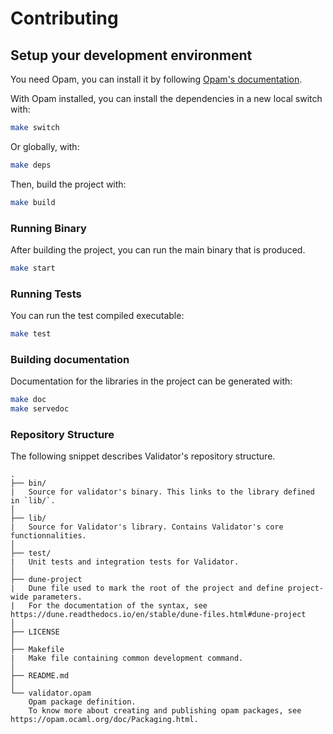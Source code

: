 # Contributing

## Setup your development environment

You need Opam, you can install it by following [Opam's documentation](https://opam.ocaml.org/doc/Install.html).

With Opam installed, you can install the dependencies in a new local switch with:

```bash
make switch
```

Or globally, with:

```bash
make deps
```

Then, build the project with:

```bash
make build
```

### Running Binary

After building the project, you can run the main binary that is produced.

```bash
make start
```

### Running Tests

You can run the test compiled executable:

```bash
make test
```

### Building documentation

Documentation for the libraries in the project can be generated with:

```bash
make doc
make servedoc
```

### Repository Structure

The following snippet describes Validator's repository structure.

```text
.
├── bin/
|   Source for validator's binary. This links to the library defined in `lib/`.
│
├── lib/
|   Source for Validator's library. Contains Validator's core functionnalities.
│
├── test/
|   Unit tests and integration tests for Validator.
│
├── dune-project
|   Dune file used to mark the root of the project and define project-wide parameters.
|   For the documentation of the syntax, see https://dune.readthedocs.io/en/stable/dune-files.html#dune-project
│
├── LICENSE
│
├── Makefile
|   Make file containing common development command.
│
├── README.md
│
└── validator.opam
    Opam package definition.
    To know more about creating and publishing opam packages, see https://opam.ocaml.org/doc/Packaging.html.
```
